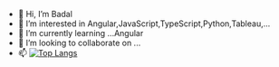 - 👋 Hi, I’m Badal
- 👀 I’m interested in Angular,JavaScript,TypeScript,Python,Tableau,...
- 🌱 I’m currently learning ...Angular
- 💞️ I’m looking to collaborate on ...
- 📫
[![Top Langs](https://github-readme-stats.vercel.app/api/top-langs/?username=pateba06&layout=compact)](https://github.com/anuraghazra/github-readme-stats)
<!---
pateba06/pateba06 is a ✨ special ✨ repository because its `README.md` (this file) appears on your GitHub profile.
You can click the Preview link to take a look at your changes.
--->
